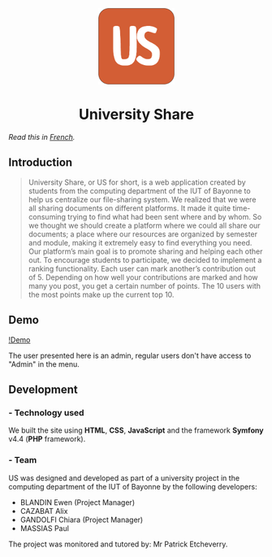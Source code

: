 <p align="center">
  <img src="https://github.com/ChGa002/US/blob/main/public/img/us_logo.png?raw=true" alt="Logo US" height="150" width="150"/>
</p>
<h1 align="center">University Share</h1>

*Read this in [French](README.fr.md).*

## Introduction

>University Share, or US for short, is a web application created by students from the computing department of the IUT of Bayonne to help us centralize our file-sharing system. We realized that we were all sharing documents on different platforms. It made it quite time-consuming trying to find what had been sent where and by whom. So we thought we should create a platform where we could all share our documents; a place where our resources are organized by semester and module, making it extremely easy to find everything you need. Our platform’s main goal is to promote sharing and helping each other out. To encourage students to participate, we decided to implement a ranking functionality. Each user can mark another’s contribution out of 5. Depending on how well your contributions are marked and how many you post, you get a certain number of points. The 10 users with the most points make up the current top 10.

## Demo
[!Demo](https://user-images.githubusercontent.com/75143414/151706233-0948994a-22eb-4966-89dd-528d01ff0dde.mp4)

The user presented here is an admin, regular users don't have access to "Admin" in the menu.

## Development
### -  Technology used </h3>

We built the site using **HTML**, **CSS**, **JavaScript** and the framework **Symfony** v4.4 (**PHP** framework).
  
### -  Team </h3>
US was designed and developed as part of a university project in the computing department of the IUT of Bayonne by the following developers:

* BLANDIN Ewen (Project Manager)
* CAZABAT Alix
* GANDOLFI Chiara (Project Manager)
* MASSIAS Paul

The project was monitored and tutored by: Mr Patrick Etcheverry.
